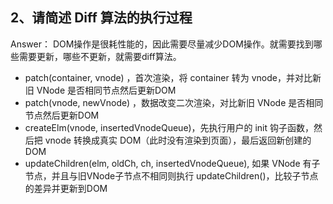 ## 2、请简述 Diff 算法的执行过程

Answer：
DOM操作是很耗性能的，因此需要尽量减少DOM操作。就需要找到哪些需要更新，哪些不更新，就需要diff算法。

 - patch(container, vnode) ，首次渲染，将 container 转为 vnode，并对比新旧 VNode 是否相同节点然后更新DOM
 - patch(vnode, newVnode) ，数据改变二次渲染，对比新旧 VNode 是否相同节点然后更新DOM
 - createElm(vnode, insertedVnodeQueue)，先执行用户的 init 钩子函数，然后把 vnode 转换成真实 DOM（此时没有渲染到页面），最后返回新创建的 DOM
 - updateChildren(elm, oldCh, ch, insertedVnodeQueue), 如果 VNode 有子节点，并且与旧VNode子节点不相同则执行 updateChildren()，比较子节点的差异并更新到DOM